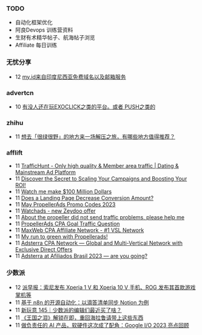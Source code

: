 ### TODO
-  自动化框架优化
-  阿良Devops 训练营资料
-  生财有术精华帖子、航海帖子浏览
-  Affiliate 每日训练

### 无忧分享
<!-- ruyo:START -->
-  12 [my.id来自印度尼西亚免费域名以及邮箱服务](https://51.ruyo.net/18376.html)<!-- ruyo:END -->

### advertcn
<!-- advertcn:START -->
-  10 [有没人还在玩EXOCLICK之类的平台。或者 PUSH之类的](https://www.advertcn.com/forum.php?mod=viewthread&tid=110322)<!-- advertcn:END -->

### zhihu
<!-- zhihu:START -->
-  11 [想去「很绿很野」的地方来一场解压之旅，有哪些地方值得推荐？](http://www.zhihu.com/question/599400298/answer/3022509421?utm_campaign=rss&utm_medium=rss&utm_source=rss&utm_content=title)<!-- zhihu:END -->

### afflift
<!-- afflift:START -->
-  11 [TrafficHunt - Only high quality &amp; Member area traffic | Dating &amp; Mainstream Ad Platform](https://afflift.com/f/threads/traffichunt-only-high-quality-member-area-traffic-dating-mainstream-ad-platform.10862/)
-  11 [Discover the Secret to Scaling Your Campaigns and Boosting Your ROI!](https://afflift.com/f/threads/discover-the-secret-to-scaling-your-campaigns-and-boosting-your-roi.10923/)
-  11 [Watch me make $100 Million Dollars](https://afflift.com/f/threads/watch-me-make-100-million-dollars.10915/)
-  11 [Does a Landing Page Decrease Conversion Amount?](https://afflift.com/f/threads/does-a-landing-page-decrease-conversion-amount.10912/)
-  11 [May PropellerAds Promo Codes 2023](https://afflift.com/f/threads/may-propellerads-promo-codes-2023.10871/)
-  11 [Watchads - new Zeydoo offer](https://afflift.com/f/threads/watchads-new-zeydoo-offer.10919/)
-  11 [About the propeller did not send traffic problems, please help me](https://afflift.com/f/threads/about-the-propeller-did-not-send-traffic-problems-please-help-me.10909/)
-  11 [PropellerAds CPA Goal Traffic Question](https://afflift.com/f/threads/propellerads-cpa-goal-traffic-question.10899/)
-  11 [MaxWeb CPA Affiliate Network - #1 VSL Network](https://afflift.com/f/threads/maxweb-cpa-affiliate-network-1-vsl-network.10872/)
-  11 [My run to green with Propellerads!](https://afflift.com/f/threads/my-run-to-green-with-propellerads.10440/)
-  11 [Adsterra CPA Network — Global and Multi-Vertical Network with Exclusive Direct Offers](https://afflift.com/f/threads/adsterra-cpa-network-%E2%80%94-global-and-multi-vertical-network-with-exclusive-direct-offers.10001/)
-  11 [Adsterra at Afiliados Brasil 2023 — are you going?](https://afflift.com/f/threads/adsterra-at-afiliados-brasil-2023-%E2%80%94-are-you-going.10918/)<!-- afflift:END -->

### 少数派
<!-- sspai:START -->
-  12 [派早报：索尼发布 Xperia 1 V 和 Xperia 10 V 手机、ROG 发布其首款游戏掌机等](https://sspai.com/post/79764)
-  11 [基于 n8n 的开源自动化：以滴答清单同步 Notion 为例](https://sspai.com/prime/story/automation-n8n)
-  11 [新玩意 145｜少数派的编辑们最近买了啥？](https://sspai.com/post/79757)
-  11 [《王国之泪》解锁在即，重回海拉鲁请带上这些东西](https://sspai.com/post/79753)
-  11 [做负责任的 AI 产品，软硬件这次成了配角：Google I/O 2023 亮点回顾](https://sspai.com/post/79751)<!-- sspai:END -->
